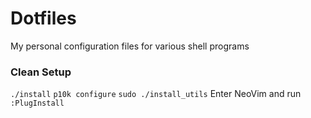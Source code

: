 # Dotfiles
My personal configuration files for various shell programs

### Clean Setup
`./install`
`p10k configure`
`sudo ./install_utils`
Enter NeoVim and run `:PlugInstall`
